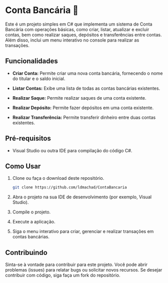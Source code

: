 # Conta Bancária 🤑

Este é um projeto simples em C# que implementa um sistema de Conta Bancária com operações básicas, como criar, listar, atualizar e excluir contas, bem como realizar saques, depósitos e transferências entre contas. Além disso, inclui um menu interativo no console para realizar as transações.

## Funcionalidades

- **Criar Conta:** Permite criar uma nova conta bancária, fornecendo o nome do titular e o saldo inicial.

- **Listar Contas:** Exibe uma lista de todas as contas bancárias existentes.

- **Realizar Saque:** Permite realizar saques de uma conta existente.

- **Realizar Depósito:** Permite fazer depósitos em uma conta existente.

- **Realizar Transferência:** Permite transferir dinheiro entre duas contas existentes.

## Pré-requisitos

- Visual Studio ou outra IDE para compilação do código C#.

## Como Usar

1. Clone ou faça o download deste repositório.
   ```bash
   git clone https://github.com/ldmachad/ContaBancaria
   ```
3. Abra o projeto na sua IDE de desenvolvimento (por exemplo, Visual Studio).

4. Compile o projeto.

5. Execute a aplicação.

6. Siga o menu interativo para criar, gerenciar e realizar transações em contas bancárias.

## Contribuindo

Sinta-se à vontade para contribuir para este projeto. Você pode abrir problemas (issues) para relatar bugs ou solicitar novos recursos. Se desejar contribuir com código, siga faça um fork do repositório.

